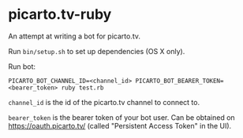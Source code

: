 # picarto.tv-ruby

An attempt at writing a bot for picarto.tv.

Run `bin/setup.sh` to set up dependencies (OS X only).

Run bot:

```
PICARTO_BOT_CHANNEL_ID=<channel_id> PICARTO_BOT_BEARER_TOKEN=<bearer_token> ruby test.rb
```

`channel_id` is the id of the picarto.tv channel to connect to.

`bearer_token` is the bearer token of your bot user. Can be obtained on https://oauth.picarto.tv/ (called "Persistent Access Token" in the UI).
